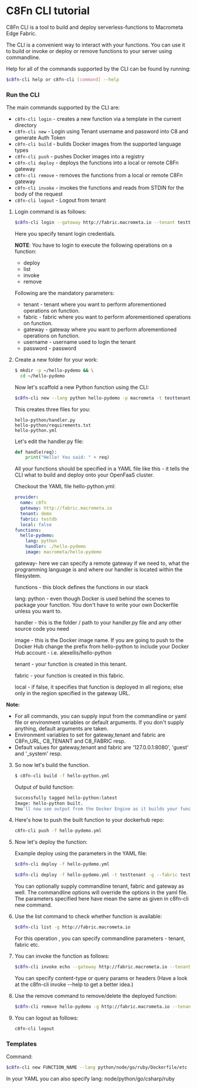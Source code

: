 C8Fn CLI tutorial
============

C8Fn CLI is a tool to build and deploy serverless-functions to Macrometa Edge Fabric.

The CLI is a convenient way to interact with your functions. You can use it to build or invoke or deploy or remove functions to your server using commandline.

Help for all of the commands supported by the CLI can be found by running:

```bash
$c8fn-cli help or c8fn-cli [command] --help
```


### Run the CLI

The main commands supported by the CLI are:

* `c8fn-cli login` - creates a new function via a template in the current directory
* `c8fn-cli new` - Login using Tenant username and password into C8 and generate Auth Token
* `c8fn-cli build` - builds Docker images from the supported language types
* `c8fn-cli push` - pushes Docker images into a registry
* `c8fn-cli deploy` - deploys the functions into a local or remote C8Fn gateway
* `c8fn-cli remove` - removes the functions from a local or remote C8Fn gateway
* `c8fn-cli invoke` - invokes the functions and reads from STDIN for the body of the request
* `c8fn-cli logout` - Logout from tenant 


1. Login command is as follows:

    ```bash
    $c8fn-cli login --gateway http://fabric.macrometa.io --tenant testtenant --fabric testdb --username demouser --password demopassword
    ```
    
    Here you specify tenant login credentials. 
    
    **NOTE**: You have to login to execute the following operations on a function:
    
    - deploy
    - list
    - invoke
    - remove 
    
    Following are the mandatory parameters:
    
    * tenant - tenant where you want to perform aforementioned operations on function.
    * fabric - fabric where you want to perform aforementioned operations on function.
    * gateway - gateway where you want to perform aforementioned operations on function.
    * username - username used to login the tenant
    * password - password 


2. Create a new folder for your work:

    ```bash
    $ mkdir -p ~/hello-pydemo && \
      cd ~/hello-pydemo
    
    ```
    Now let's scaffold a new Python function using the CLI:
    ```bash
    $c8fn-cli new --lang python hello-pydemo -p macrometa -t testtenant --fabric testdb -g http://fabric.macrometa.io --local false
    ```
    This creates three files for you:
    ```
    hello-python/handler.py
    hello-python/requirements.txt
    hello-python.yml
    ```
    
    Let's edit the handler.py file:
    
    ```python
    def handle(req):
        print("Hello! You said: " + req)
    ```
    
    All your functions should be specified in a YAML file like this - it tells the CLI what to build and deploy onto your OpenFaaS cluster.
    
    Checkout the YAML file hello-python.yml:
    
    ```yaml
    provider:
      name: c8fn
      gateway: http://fabric.macrometa.io
      tenant: demo
      fabric: testdb
      local: false
    functions:
      hello-pydemo:
        lang: python
        handler: ./hello-pydemo
        image: macrometa/hello-pydemo
    ```
    
    gateway- here we can specify a remote gateway if we need to, what the programming language is and where our handler is located within the filesystem.
    
    functions - this block defines the functions in our stack
    
    lang: python - even though Docker is used behind the scenes to package your function. You don't have to write your own Dockerfile unless you want to.
    
    handler - this is the folder / path to your handler.py file and any other source code you need
    
    image - this is the Docker image name. If you are going to push to the Docker Hub change the prefix from hello-python to include your Docker Hub account - i.e. alexellis/hello-python
    
    tenant - your function is created in this tenant.
    
    fabric - your function is created in this fabric.
    
    local - if false, it specifies that function is deployed in all regions; else only in the region specified in the gateway URL.

**Note:**

 * For all commands, you can supply input from the commandline or yaml file or environment variables or default arguments. If you don't supply anything, default arguments are taken.
 * Environment variables to set for gateway,tenant and fabric are C8Fn_URL, C8_TENANT and C8_FABRIC resp.
 * Default values for gateway,tenant and fabric are '127.0.0.1:8080', 'guest' and '_system' resp.


3. So now let's build the function.

    ```bash
    $ c8fn-cli build -f hello-python.yml
    ```
    
    Output of build function:
    
    ```bash
    Successfully tagged hello-python:latest
    Image: hello-python built.
    You'll now see output from the Docker Engine as it builds your function into an image in your local Docker library.
    ```


4. Here's how to push the built function to your dockerhub repo:

    ```bash
    c8fn-cli push -f hello-pydemo.yml
    ```


5. Now let's deploy the function:

    Example deploy using the parameters in the YAML file:
    
    ```bash
    $c8fn-cli deploy -f hello-pydemo.yml
    
    ```
    
    ```bash
    $c8fn-cli deploy -f hello-pydemo.yml -t testtenant -g --fabric testdb http://fabric.macrometa.io --local false
    
    ```
    You can optionally supply commandline tenant, fabric and gateway as well. The commandline options will override the options in the yaml file. The parameters specified here have mean the same as given in c8fn-cli new command.


6. Use the list command to check whether function is available:
    ```bash
    $c8fn-cli list -g http://fabric.macrometa.io
    ```
    For this operation , you can specify commandline parameters - tenant, fabric etc.


7. You can invoke the function as follows:

    ```bash
    $c8fn-cli invoke echo --gateway http://fabric.macrometa.io --tenant testtenant --fabric testdb --content-type application/json --query org=c8fn
    ```
    
    You can specify content-type or query params or headers (Have a look at the c8fn-cli invoke --help to get a better idea.)


8. Use the remove command to remove/delete the deployed function:

    ```bash
    $c8fn-cli remove hello-pydemo -g http://fabric.macrometa.io --tenant testtenant --fabric testdb
    ```


9. You can logout as follows:
    ```bash
    c8fn-cli logout
    ```


### Templates

Command:

```bash
$c8fn-cli new FUNCTION_NAME --lang python/node/go/ruby/Dockerfile/etc
``` 
In your YAML you can also specify lang: node/python/go/csharp/ruby


